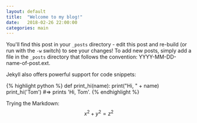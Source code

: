 ```yaml
---
layout: default
title:  "Welcome to my blog!"
date:   2018-02-26 22:00:00
categories: main
---
```


You'll find this post in your `_posts` directory - edit this post and re-build (or run with the `-w` switch) to see your changes!
To add new posts, simply add a file in the `_posts` directory that follows the convention: YYYY-MM-DD-name-of-post.ext.

Jekyll also offers powerful support for code snippets:

{% highlight python %}
def print_hi(name):
  print("Hi, " + name)
print_hi('Tom')
#=> prints 'Hi, Tom'.
{% endhighlight %}

Trying the Markdown: $$x^2+y^2 = z^2$$

[jekyll-gh]: https://github.com/mojombo/jekyll
[jekyll]:    http://jekyllrb.com
